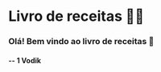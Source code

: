 # Livro de receitas :man_cook:

### Olá! Bem vindo ao livro de receitas :hamburger:

#### -- 1 Vodik
